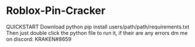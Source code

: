# Roblox-Pin-Cracker
QUICKSTART
Download python
pip install users/path/path/requirements.txt
Then just double click the python file to run it,
 if their are any errors dm me on discord: KRAKEN#8659

